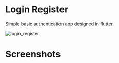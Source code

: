 # Login Register

Simple basic authentication app designed in flutter.

![login_register](https://user-images.githubusercontent.com/47221267/92326375-43ef1700-f06f-11ea-8671-70c658237d0d.jpg)

# Screenshots




